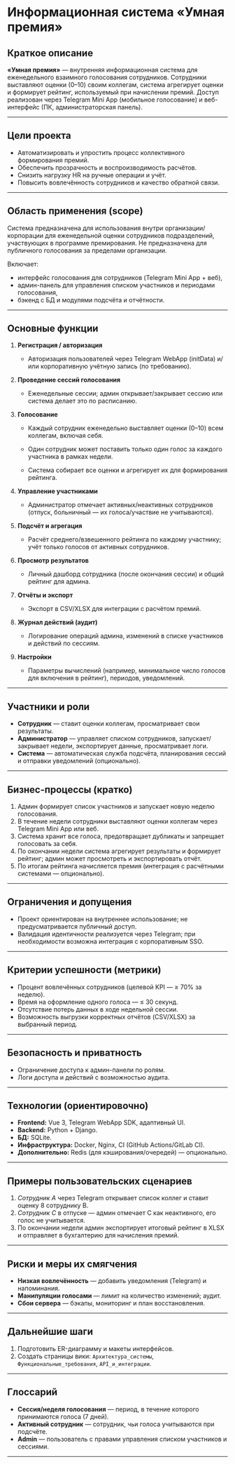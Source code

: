 # Информационная система «Умная премия»

## Краткое описание

**«Умная премия»** — внутренняя информационная система для еженедельного взаимного голосования сотрудников. Сотрудники выставляют оценки (0–10) своим коллегам, система агрегирует оценки и формирует рейтинг, используемый при начислении премий. Доступ реализован через Telegram Mini App (мобильное голосование) и веб-интерфейс (ПК, администраторская панель).

---

## Цели проекта

* Автоматизировать и упростить процесс коллективного формирования премий.
* Обеспечить прозрачность и воспроизводимость расчётов.
* Снизить нагрузку HR на ручные операции и учёт.
* Повысить вовлечённость сотрудников и качество обратной связи.

---

## Область применения (scope)

Система предназначена для использования внутри организации/корпорации для еженедельной оценки сотрудников подразделений, участвующих в программе премирования. Не предназначена для публичного голосования за пределами организации.

Включает:

* интерфейс голосования для сотрудников (Telegram Mini App + веб),
* админ-панель для управления списком участников и периодами голосования,
* бэкенд с БД и модулями подсчёта и отчётности.

---

## Основные функции

1. **Регистрация / авторизация**

   * Авторизация пользователей через Telegram WebApp (initData) и/или корпоративную учётную запись (по требованию).
2. **Проведение сессий голосования**

   * Еженедельные сессии; админ открывает/закрывает сессию или система делает это по расписанию.
3. **Голосование**

   * Каждый сотрудник еженедельно выставляет оценки (0–10) всем коллегам, включая себя.

   * Один сотрудник может поставить только один голос за каждого участника в рамках недели.

   * Система собирает все оценки и агрегирует их для формирования рейтинга.
4. **Управление участниками**

   * Администратор отмечает активных/неактивных сотрудников (отпуск, больничный — их голоса/участвие не учитываются).
5. **Подсчёт и агрегация**

   * Расчёт среднего/взвешенного рейтинга по каждому участнику; учёт только голосов от активных сотрудников.
6. **Просмотр результатов**

   * Личный дашборд сотрудника (после окончания сессии) и общий рейтинг для админа.
7. **Отчёты и экспорт**

   * Экспорт в CSV/XLSX для интеграции с расчётом премий.
8. **Журнал действий (аудит)**

   * Логирование операций админа, изменений в списке участников и действий по сессиям.
9. **Настройки**

   * Параметры вычислений (например, минимальное число голосов для включения в рейтинг), периодов, уведомлений.

---

## Участники и роли

* **Сотрудник** — ставит оценки коллегам, просматривает свои результаты.
* **Администратор** — управляет списком сотрудников, запускает/закрывает недели, экспортирует данные, просматривает логи.
* **Система** — автоматическая служба подсчёта, планирования сессий и отправки уведомлений (опционально).

---

## Бизнес-процессы (кратко)

1. Админ формирует список участников и запускает новую неделю голосования.
2. В течение недели сотрудники выставляют оценки коллегам через Telegram Mini App или веб.
3. Система хранит все голоса, предотвращает дубликаты и запрещает голосовать за себя.
4. По окончании недели система агрегирует результаты и формирует рейтинг; админ может просмотреть и экспортировать отчёт.
5. По итогам рейтинга начисляется премия (интеграция с расчётными системами — опционально).


---

## Ограничения и допущения

* Проект ориентирован на внутреннее использование; не предусматривается публичный доступ.
* Валидация идентичности реализуется через Telegram; при необходимости возможна интеграция с корпоративным SSO.

---

## Критерии успешности (метрики)

* Процент вовлечённых сотрудников (целевой KPI — ≥ 70% за неделю).
* Время на оформление одного голоса — ≤ 30 секунд.
* Отсутствие потерь данных в ходе недельной сессии.
* Возможность выгрузки корректных отчётов (CSV/XLSX) за выбранный период.

---

## Безопасность и приватность

* Ограничение доступа к админ-панели по ролям.
* Логи доступа и действий с возможностью аудита.

---

## Технологии (ориентировочно)

* **Frontend:** Vue 3, Telegram WebApp SDK, адаптивный UI.
* **Backend:** Python + Django.
* **БД:** SQLite.
* **Инфраструктура:** Docker, Nginx, CI (GitHub Actions/GitLab CI).
* **Дополнительно:** Redis (для кэширования/очередей) — опционально.

---

## Примеры пользовательских сценариев

1. *Сотрудник A* через Telegram открывает список коллег и ставит оценку 8 сотруднику B.
2. *Сотрудник C* в отпуске — админ отмечает C как неактивного, его голос не учитывается.
3. По окончании недели админ экспортирует итоговый рейтинг в XLSX и отправляет в бухгалтерию для начисления премий.

---

## Риски и меры их смягчения

* **Низкая вовлечённость** — добавить уведомления (Telegram) и напоминания.
* **Манипуляции голосами** — лимит на количество изменений; аудит.
* **Сбои сервера** — бэкапы, мониторинг и план восстановления.


---

## Дальнейшие шаги

1. Подготовить ER-диаграмму и макеты интерфейсов.
2. Создать страницы вики: `Архитектура_системы`, `Функциональные_требования`, `API_и_интеграции`.

---

## Глоссарий

* **Сессия/неделя голосования** — период, в течение которого принимаются голоса (7 дней).
* **Активный сотрудник** — сотрудник, чьи голоса учитываются при подсчёте.
* **Admin** — пользователь с правами управления списком участников и сессиями.

---


